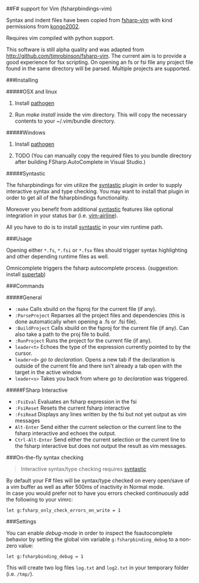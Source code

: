 ##F# support for Vim (fsharpbindings-vim)

Syntax and indent files have been copied from [fsharp-vim](http://github.com/kongo2002/fsharp-vim) with kind permissions from [kongo2002](https://github.com/kongo2002).

Requires vim compiled with python support.

This software is still alpha quality and was adapted from http://github.com/timrobinson/fsharp-vim. The current aim is to provide a good experience for fsx scripting. On opening an fs or fsi file any project file found in the same directory will be parsed. Multiple projects are supported.

###Installing

#####OSX and linux

1. Install [pathogen][pathogen]

2. Run *make install* inside the vim directory. This will copy the necessary contents to your ~/.vim/bundle directory.

#####Windows

1. Install [pathogen][pathogen]

2. TODO (You can manually copy the required files to you bundle directory after building FSharp.AutoComplete in Visual Studio.)

#####Syntastic

The fsharpbindings for vim utilize the [syntastic][syntastic] plugin in order to
supply interactive syntax and type checking. You may want to install that plugin
in order to get all of the fsharpbindings functionality.

Moreover you benefit from additional [syntastic][syntastic] features like
optional integration in your status bar (i.e. [vim-airline][airline]).

All you have to do is to install [syntastic][syntastic] in your vim runtime path.

###Usage

Opening either `*.fs`, `*.fsi` or `*.fsx` files should trigger syntax highlighting and other depending runtime files as well.

Omnicomplete triggers the fsharp autocomplete process. (suggestion: install [supertab](https://github.com/ervandew/supertab))

###Commands

#####General
* `:make` Calls xbuild on the fsproj for the current file (if any).
* `:ParseProject` Reparses all the project files and dependencies (this is done automatically when opening a .fs or .fsi file).
* `:BuildProject` Calls xbuild on the fsproj for the current file (if any). Can also take a path to the proj file to build.
* `:RunProject` Runs the project for the current file (if any). 
* `leader<t>` Echoes the type of the expression currently pointed to by the cursor.
* `leader<d>` _go to declaration_. Opens a new tab if the declaration is outside of the current file and there isn't already a tab open with the target in the active window.
* `leader<s>` Takes you back from where _go to declaration_ was triggered.

#####FSharp Interactive
* `:FsiEval` Evaluates an fsharp expression in the fsi 
* `:FsiReset` Resets the current fsharp interactive
* `:FsiRead` Displays any lines written by the fsi but not yet output as vim messages 
* `Alt-Enter` Send either the current selection or the current line to the fsharp interactive and echoes the output.
* `Ctrl-Alt-Enter` Send either the current selection or the current line to the fsharp interactive but does not output the result as vim messages.

###On-the-fly syntax checking

> Interactive syntax/type checking requires [syntastic][syntastic]

By default your F# files will be syntax/type checked on every open/save of a vim buffer as well as after 500ms of inactivity in Normal mode.  
In case you would prefer not to have you errors checked continuously add the following to your vimrc:

~~~.vim
let g:fsharp_only_check_errors_on_write = 1
~~~

###Settings

You can enable *debug-mode* in order to inspect the fsautocomplete behavior by
setting the global vim variable `g:fsharpbinding_debug` to a non-zero value:

~~~.vim
let g:fsharpbinding_debug = 1
~~~

This will create two log files `log.txt` and `log2.txt` in your temporary folder
(i.e. `/tmp/`).


[syntastic]: https://github.com/scrooloose/syntastic
[airline]: https://github.com/bling/vim-airline
[pathogen]: https://github.com/tpope/vim-pathogen
